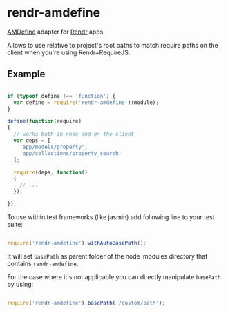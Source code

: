 # rendr-amdefine

[AMDefine](https://npmjs.org/package/amdefine) adapter for [Rendr](https://npmjs.org/package/rendr) apps.

Allows to use relative to project's root paths to match require paths on the client when you're using Rendr+RequireJS.

## Example

```javascript

if (typeof define !== 'function') {
  var define = require('rendr-amdefine')(module);
}

define(function(require)
{
  // works both in node and on the client
  var deps = [
    'app/models/property',
    'app/collections/property_search'
  ];

  require(deps, function()
  {
    // ...
  });

});

```

To use within test frameworks (like jasmin) add following line to your test suite:

```javascript

require('rendr-amdefine').withAutoBasePath();

```

It will set `basePath` as parent folder of the node_modules directory that contains `rendr-amdefine`.

For the case where it's not applicable you can directly manipulate `basePath` by using:

```javascript

require('rendr-amdefine').basePath('/custom/path');

```

